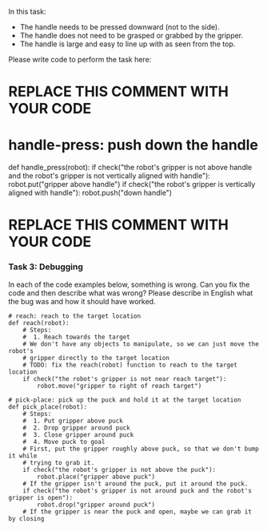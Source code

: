 

In this task:

- The handle needs to be pressed downward (not to the side).
- The handle does not need to be grasped or grabbed by the gripper.
- The handle is large and easy to line up with as seen from the top.

Please write code to perform the task here:

# REPLACE THIS COMMENT WITH YOUR CODE
# handle-press: push down the handle
def handle_press(robot):
    if check("the robot's gripper is not above handle and the robot's gripper is not vertically aligned with handle"):
        robot.put("gripper above handle")
    if check("the robot's gripper is vertically aligned with handle"):
        robot.push("down handle")
# REPLACE THIS COMMENT WITH YOUR CODE

### Task 3: Debugging

In each of the code examples below, something is wrong. Can you fix the code and then describe what was wrong? Please describe in English what the bug was and how it should have worked.

```
# reach: reach to the target location
def reach(robot):
    # Steps:
    #  1. Reach towards the target
    # We don't have any objects to manipulate, so we can just move the robot's
    # gripper directly to the target location
    # TODO: fix the reach(robot) function to reach to the target location
    if check("the robot's gripper is not near reach target"):
        robot.move("gripper to right of reach target")
```


```
# pick-place: pick up the puck and hold it at the target location
def pick_place(robot):
    # Steps:
    #  1. Put gripper above puck
    #  2. Drop gripper around puck
    #  3. Close gripper around puck
    #  4. Move puck to goal
    # First, put the gripper roughly above puck, so that we don't bump it while
    # trying to grab it.
    if check("the robot's gripper is not above the puck"):
        robot.place("gripper above puck")
    # If the gripper isn't around the puck, put it around the puck.
    if check("the robot's gripper is not around puck and the robot's gripper is open"):
        robot.drop("gripper around puck")
    # If the gripper is near the puck and open, maybe we can grab it by closing
  